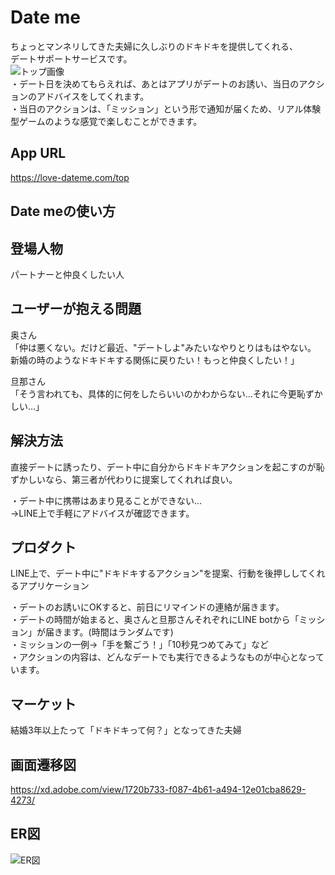 # Date me
ちょっとマンネリしてきた夫婦に久しぶりのドキドキを提供してくれる、  
デートサポートサービスです。  
![トップ画像](https://user-images.githubusercontent.com/72124914/109914470-68147380-7cf3-11eb-9c05-4438ad216dcb.png)
<br>
・デート日を決めてもらえれば、あとはアプリがデートのお誘い、当日のアクションのアドバイスをしてくれます。  
・当日のアクションは、「ミッション」という形で通知が届くため、リアル体験型ゲームのような感覚で楽しむことができます。  

## App URL
https://love-dateme.com/top

## Date meの使い方


## 登場人物
パートナーと仲良くしたい人

## ユーザーが抱える問題
奥さん  
「仲は悪くない。だけど最近、"デートしよ"みたいなやりとりはもはやない。  
新婚の時のようなドキドキする関係に戻りたい！もっと仲良くしたい！」  

旦那さん  
「そう言われても、具体的に何をしたらいいのかわからない…それに今更恥ずかしい…」

## 解決方法
直接デートに誘ったり、デート中に自分からドキドキアクションを起こすのが恥ずかしいなら、第三者が代わりに提案してくれれば良い。  

・デート中に携帯はあまり見ることができない…  
→LINE上で手軽にアドバイスが確認できます。

## プロダクト
LINE上で、デート中に"ドキドキするアクション"を提案、行動を後押ししてくれるアプリケーション  

・デートのお誘いにOKすると、前日にリマインドの連絡が届きます。  
・デートの時間が始まると、奥さんと旦那さんそれぞれにLINE botから「ミッション」が届きます。(時間はランダムです)  
・ミッションの一例→「手を繋ごう！」「10秒見つめてみて」など  
・アクションの内容は、どんなデートでも実行できるようなものが中心となっています。

## マーケット
結婚3年以上たって「ドキドキって何？」となってきた夫婦

## 画面遷移図
https://xd.adobe.com/view/1720b733-f087-4b61-a494-12e01cba8629-4273/

## ER図
![ER図](https://user-images.githubusercontent.com/72124914/109919119-7e263200-7cfb-11eb-955e-f668d374a2ec.png)